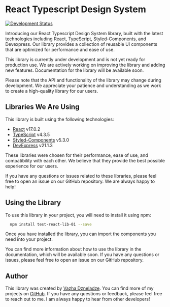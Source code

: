 
# React Typescript Design System

[![Development Status](https://img.shields.io/badge/status-under%20development-yellow)](https://github.com/your-username/your-repository)

Introducing our React Typescript Design System library, built with the latest technologies including React, TypeScript, Styled-Components, and Devexpress. Our library provides a collection of reusable UI components that are optimized for performance and ease of use.



This library is currently under development and is not yet ready for production use. We are actively working on improving the library and adding new features. Documentation for the library will be available soon. 

Please note that the API and functionality of the library may change during development. We appreciate your patience and understanding as we work to create a high-quality library for our users.




## Libraries We Are Using

This library is built using the following technologies:

- [React](https://reactjs.org/) v17.0.2
- [TypeScript](https://www.typescriptlang.org/) v4.3.5
- [Styled-Components](https://styled-components.com/) v5.3.0
- [DevExpress](https://www.devexpress.com/) v21.1.3

These libraries were chosen for their performance, ease of use, and compatibility with each other. We believe that they provide the best possible experience for our users.

If you have any questions or issues related to these libraries, please feel free to open an issue on our GitHub repository. We are always happy to help!


## Using the Library

To use this library in your project, you will need to install it using npm:

```bash
  npm install test-react-lib-01 --save

```

Once you have installed the library, you can import the components you need into your project. 

You can find more information about how to use the library in the documentation, which will be available soon. If you have any questions or issues, please feel free to open an issue on our GitHub repository.

## Author

This library was created by [Vazha Dzneladze](https://github.com/vajadzneladze). You can find more of my projects on [GitHub](https://github.com/vajadzneladze/test-lib-01). If you have any questions or feedback, please feel free to reach out to me. I am always happy to hear from other developers!
